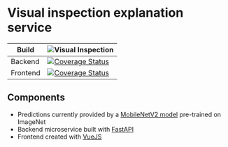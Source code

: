 # Visual inspection explanation service

Build    | ![Visual Inspection](https://github.com/XAI-Demonstrator/xai-demonstrator/workflows/Visual%20Inspection/badge.svg?branch=master)
---------|-------
Backend  | [![Coverage Status](https://coveralls.io/repos/github/XAI-Demonstrator/xai-demonstrator/badge.svg?branch=x-cov-inspection-backend)](https://coveralls.io/github/XAI-Demonstrator/xai-demonstrator?branch=x-cov-inspection-backend)
Frontend | [![Coverage Status](https://coveralls.io/repos/github/XAI-Demonstrator/xai-demonstrator/badge.svg?branch=x-cov-inspection-frontend)](https://coveralls.io/github/XAI-Demonstrator/xai-demonstrator?branch=x-cov-inspection-frontend)

## Components

- Predictions currently provided by a [MobileNetV2 model](https://www.tensorflow.org/api_docs/python/tf/keras/applications/mobilenet_v2)
  pre-trained on ImageNet
- Backend microservice built with [FastAPI](https://fastapi.tiangolo.com/)
- Frontend created with [VueJS](https://vuejs.org/)


